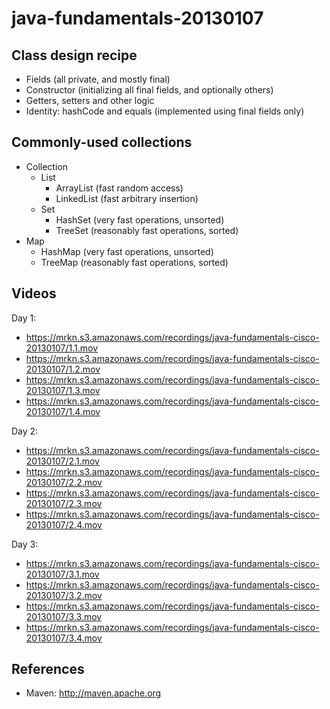 java-fundamentals-20130107
==========================

Class design recipe
-------------------

  * Fields (all private, and mostly final)
  * Constructor (initializing all final fields, and optionally others)
  * Getters, setters and other logic
  * Identity: hashCode and equals (implemented using final fields only)

Commonly-used collections
-------------------------

  * Collection
    * List
      * ArrayList (fast random access)
      * LinkedList (fast arbitrary insertion)
    * Set
      * HashSet (very fast operations, unsorted)
      * TreeSet (reasonably fast operations, sorted)
  * Map
    * HashMap (very fast operations, unsorted)
    * TreeMap (reasonably fast operations, sorted)

Videos
------

Day 1:

  * https://mrkn.s3.amazonaws.com/recordings/java-fundamentals-cisco-20130107/1.1.mov
  * https://mrkn.s3.amazonaws.com/recordings/java-fundamentals-cisco-20130107/1.2.mov
  * https://mrkn.s3.amazonaws.com/recordings/java-fundamentals-cisco-20130107/1.3.mov
  * https://mrkn.s3.amazonaws.com/recordings/java-fundamentals-cisco-20130107/1.4.mov

Day 2:

  * https://mrkn.s3.amazonaws.com/recordings/java-fundamentals-cisco-20130107/2.1.mov
  * https://mrkn.s3.amazonaws.com/recordings/java-fundamentals-cisco-20130107/2.2.mov
  * https://mrkn.s3.amazonaws.com/recordings/java-fundamentals-cisco-20130107/2.3.mov
  * https://mrkn.s3.amazonaws.com/recordings/java-fundamentals-cisco-20130107/2.4.mov

Day 3:

  * https://mrkn.s3.amazonaws.com/recordings/java-fundamentals-cisco-20130107/3.1.mov
  * https://mrkn.s3.amazonaws.com/recordings/java-fundamentals-cisco-20130107/3.2.mov
  * https://mrkn.s3.amazonaws.com/recordings/java-fundamentals-cisco-20130107/3.3.mov
  * https://mrkn.s3.amazonaws.com/recordings/java-fundamentals-cisco-20130107/3.4.mov

References
----------

  * Maven: http://maven.apache.org